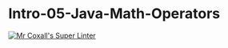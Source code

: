 # Intro-05-Java-Math-Operators
[![Mr Coxall's Super Linter](https://github.com/ICS4U-Programming-Jedidiah-A/Intro-05-Java-Math-Operators/workflows/Mr%20Coxall's%20Super%20Linter/badge.svg)](https://github.com/ICS4U-Programming-Jedidiah-A/Intro-05-Java-Math-Operators/actions/)
